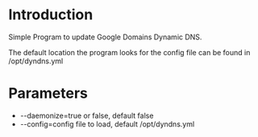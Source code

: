 Introduction
=====

Simple Program to update Google Domains Dynamic DNS.  

The default location the program looks for the config file can be found in /opt/dyndns.yml

Parameters
=====

* --daemonize=true or false, default false
* --config=config file to load, default /opt/dyndns.yml